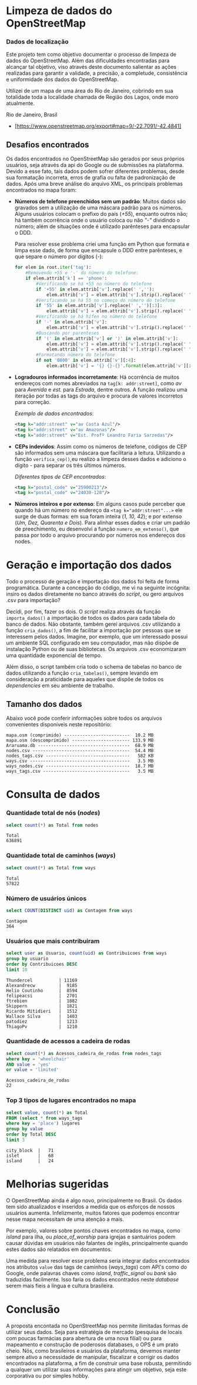 # Limpeza de dados do OpenStreetMap

### Dados de localização

Este projeto tem como objetivo documentar o processo de limpeza de dados do OpenStreetMap. Além das dificuldades encontradas para alcançar tal objetivo, viso através deste documento salientar as ações realizadas para garantir a validade, a precisão, a completude, consistência e uniformidade dos dados do OpenStreetMap.

Utilizei de um mapa de uma área do Rio de Janeiro, cobrindo em sua totalidade toda a localidade chamada de Região dos Lagos, onde moro atualmente.

Rio de Janeiro, Brasil 
- [https://www.openstreetmap.org/export#map=9/-22.7091/-42.4841]


## Desafios encontrados

Os dados encontrados no OpenStreetMap são gerados por seus próprios usuários, seja através da api do Google ou de submissões na plataforma. Devido a esse fato, tais dados podem sofrer diferentes problemas, desde sua formatação incorreta, erros de grafia ou falta de padronização de dados. Após uma breve análise do arquivo XML, os principais problemas encontrados no mapa foram:

* **Números de telefone preenchidos sem um padrão**:
    Muitos dados são gravados sem a utilização de uma máscara padrão para os números. Alguns usuários colocam o prefixo do país (*+55*), enquanto outros não; há também ocorrência onde o usuário coloca ou não *"-"* dividindo o número; além de situações onde é utilizado parênteses para encapsular o DDD.

    Para resolver esse problema criei uma função em Python que formata e limpa esse dado, de forma que encapsule o DDD entre parênteses, e que separe o número por dígitos (*-*):

    ```python
    for elem in root.iter('tag'):
        #Removendo +55 e '-' do número do telefone:
        if elem.attrib['k'] == 'phone': 
            #Verificando se há +55 no número do telefone
            if '+55' in elem.attrib['v'].replace(' ',''):
                elem.attrib['v'] = elem.attrib['v'].strip().replace(' ','').replace('+55','', 1)
            #Verificando se há 55 no começo do número do telefone
            if '55' in elem.attrib['v'].replace(' ','')[:3]:
                elem.attrib['v'] = elem.attrib['v'].strip().replace(' ','').replace('55','', 1)
            #Verificando se há hífen no número do telefone
            if '-' in elem.attrib['v']:
                elem.attrib['v'] = elem.attrib['v'].strip().replace(' ','').replace('-', '')
            #Buscando por parenteses
            if '(' in elem.attrib['v'] or ')' in elem.attrib['v']:
                elem.attrib['v'] = elem.attrib['v'].strip().replace(' ','').replace('(', '')
                elem.attrib['v'] = elem.attrib['v'].strip().replace(' ','').replace(')', '')
            #Formatando número do telefone
            if not '0800' in elem.attrib['v'][:4]:
                elem.attrib['v'] = '{} {}-{}'.format(elem.attrib['v'][:2], elem.attrib['v'][2:6], elem.attrib['v'][6:10])
    ```
* **Logradouros informados incorretamente**:
    Há ocorrência de muitos endereços com nomes abreviados na `tag[k: addr:street]`, como *av* para *Avenida* e *est.* para *Estrada*, dentre outros. A função realizou uma iteração por todas as tags do arquivo e procura de valores incorretos para correção.

    *Exemplo de dados encontrados*:
    ```XML
    <tag k="addr:street" v="av Costa Azul"/>
    <tag k="addr:street" v="av Amazonas"/>
    <tag k="addr:street" v="Est. Profº Leandro Faria Sarzedas"/>

    ```

* **CEPs indevidos**:
    Assim como os números de telefone, códigos de CEP são informados sem uma máscara que facilitaria a leitura. Utilizando a função `verifica_cep()`,eu realizo a limpeza desses dados e adiciono o dígito *-* para separar os três últimos números.

    *Diferentes tipos de CEP encontrados*:
    ```XML
    <tag k="postal_code" v="25900213"/>
    <tag k="postal_code" v="24030-128"/>    
    ```

* **Números inteiros e por extenso**:
    Em alguns casos pude perceber que quando há um número no endereço da `<tag k="addr:street"...>` ele surge de duas formas: em sua foram inteira (*1, 10, 42*); e por extenso (*Um, Dez, Quarenta e Dois*). Para alinhar esses dados e criar um padrão de preechimento, eu desenvolvi a função `numero_em_extenso()`, que passa por todo o arquivo procurando por números nos endereços dos nodes.

# Geração e importação dos dados

Todo o processo de geração e importação dos dados foi feita de forma programática. Durante a concepção do código, me vi na seguinte incógnita: insiro os dados diretamente no banco através do *script*, ou gero arquivos .csv para importação?

Decidi, por fim, fazer os dois. O *script* realiza através da função `importa_dados()` a importação de todos os dados para cada tabela do banco de dados. Não obstante, também gerei arquivos .csv utilizando a função `cria_dados()`, a fim de facilitar a importação por pessoas que se interessem pelos dados. Imagine, por exemplo, que um interessado possui um ambiente SQL configurado em seu computador, mas não dispõe de instalação Python ou de suas bibliotecas. Os arquivos .csv economizaram uma quantidade exponencial de tempo.

Além disso, o script também cria todo o schema de tabelas no banco de dados utilizando a função `cria_tabelas()`, sempre levando em consideração a praticidade para aqueles que dispõe de todos os *dependencies* em seu ambiente de trabalho.

## Tamanho dos dados

Abaixo você pode conferir informações sobre todos os arquivos convenientes disponíveis neste repositório:

```
mapa.osm (comprimido) -------------------------  10.2 MB
mapa.osm (descomprimido) ---------------------- 133.9 MB
Araruama.db -----------------------------------  68.9 MB
nodes.csv -------------------------------------  54.4 MB
nodes_tags.csv --------------------------------   582 KB
ways.csv --------------------------------------   3.5 MB
ways_nodes.csv --------------------------------  18.7 MB
ways_tags.csv ---------------------------------   3.5 MB
```

# Consulta de dados

### Quantidade total de nós (*nodes*)

```SQL
select count(*) as Total from nodes
```

```
Total
636891
```

### Quantidade total de caminhos (*ways*)

```SQL
select count(*) as Total from ways
```

```
Total
57822
```

### Número de usuários únicos

```SQL
select COUNT(DISTINCT uid) as Contagem from ways
``` 

```
Contagem
364
```

### Usuários que mais contribuiram

```SQL
select user as Usuario, count(uid) as Contribuicoes from ways
group by usuario
order by Contribuicoes DESC
limit 10
```

```
Thundercel          | 11169
Alexandrecw         |  9185
Helio Coutinho      |  8594
felipeacsi          |  2701
ftrebien            |  1882
Skippern            |  1821
Ricardo Mitidieri   |  1512
Wallace Silva       |  1403
patodiez            |  1213
ThiagoPv            |  1210
```

### Quantidade de acessos a cadeira de rodas

```SQL
select count(*) as Acessos_cadeira_de_rodas from nodes_tags
where key = 'wheelchair'
AND value = 'yes'
or value = 'limited'
```

```
Acessos_cadeira_de_rodas
22
```

### Top 3 tipos de lugares encontrados no mapa
```SQL
select value, count(*) as Total
FROM (select * from ways_tags
where key = 'place') lugares
group by value
order by Total DESC
limit 3
```

```
city_block  |	71
islet       |	68
island      |	24
```

# Melhorias sugeridas

O OpenStreetMap ainda é algo novo, principalmente no Brasil. Os dados tem sido atualizados e inseridos a medida que os esforços de nossos usuários aumenta. Infelizmente, muitos fatores que podemos encontrar nesse mapa necessitam de uma atenção a mais.

Por exemplo, valores sobre pontos chaves encontrados no mapa, como *island* para ilha, ou *place_of_worship* para igrejas e santuários podem causar dúvidas em usuários não falantes de inglês, principalmente quando estes dados são relatados em documentos.

Uma medida para resolver esse problema seria integrar dados encontrados nos atributos `value` das tags de caminhos (*ways_tags*) com API's como do Google, onde palavras chaves como *island*, *traffic_signal* ou *bank* são traduzidas facilmente. Isso faria os dados encontrados neste *database* serem mais fieis a língua e cultura brasileira.

# Conclusão

A proposta encontada no OpenStreetMap nos permite ilimitadas formas de utilizar seus dados. Seja para estratégia de mercado (pesquisa de locais com poucas farmácias para abertura de uma nova filial) ou para mapeamento e construção de poderosos databases, o OPS é um prato cheio. Nós, como brasileiros e usuários da plataforma, devemos manter sempre ativo a necessidade de manipular, fiscalizar e corrigir os dados encontrados na plataforma, a fim de construir uma base robusta, permitindo a qualquer um utilizar suas informações para atingir um objetivo, seja este corporativa ou por simples hobby.